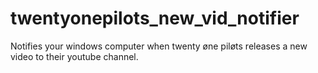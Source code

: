 # twentyonepilots_new_vid_notifier

Notifies your windows computer when twenty øne piløts releases a new video to their youtube channel.
